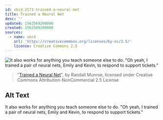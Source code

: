 ```yaml
---
id: xkcd.2173-trained-a-neural-net
title: Trained a Neural Net
desc: ''
updated: 1562569200000
created: 1562569200000
sources:
  - name: xkcd
    url: 'https://creativecommons.org/licenses/by-nc/2.5/'
    license: Creative Commons 2.5
---
```

![It also works for anything you teach someone else to do. "Oh yeah, I trained a pair of neural nets, Emily and Kevin, to respond to support tickets."](https://imgs.xkcd.com/comics/trained_a_neural_net.png)
> "[Trained a Neural Net](https://xkcd.com/2173/)", by Randall Munroe, licensed under Creative Commons Attribution-NonCommercial 2.5 License

## Alt Text
It also works for anything you teach someone else to do. "Oh yeah, I trained a pair of neural nets, Emily and Kevin, to respond to support tickets."
